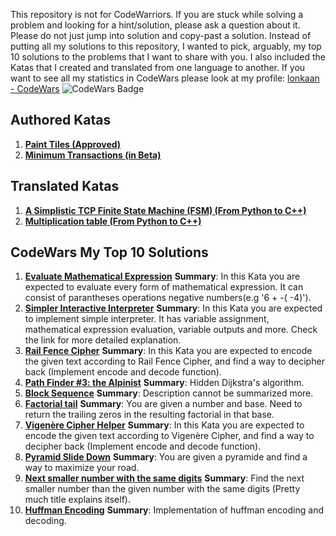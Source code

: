 

This repository is not for CodeWarriors. If you are stuck while solving a problem and looking for a hint/solution, please ask a question about it. Please do not just jump into solution and copy-past a solution. Instead of putting all my solutions to this repository, I wanted to pick, arguably, my top 10 solutions to the problems that I want to share with you. I also included the Katas that I created and translated from one language to another. If you want to see all my statistics in CodeWars please look at my profile: 
[lonkaan - CodeWars](https://www.codewars.com/users/lonkaan)   ![CodeWars Badge](https://www.codewars.com/users/lonkaan/badges/micro)

## Authored Katas

1. **[Paint Tiles (Approved)](https://www.codewars.com/kata/5e297e9f63f1db003317cbac)**
1. **[Minimum Transactions (in Beta)](https://www.codewars.com/kata/5eb5155b80e7b8002dd10226)**

## Translated Katas

1. **[A Simplistic TCP Finite State Machine (FSM) (From Python to C++)](https://www.codewars.com/kata/54acc128329e634e9a000362)**
1. **[Multiplication table (From Python to C++)](https://www.codewars.com/kata/534d2f5b5371ecf8d2000a08)**

## CodeWars My Top 10 Solutions

1. **[Evaluate Mathematical Expression](https://www.codewars.com/kata/52a78825cdfc2cfc87000005)**
    **Summary**: In this Kata you are expected to evaluate every form of mathematical expression. It can consist of parantheses operations negative numbers(e.g '6 + -( -4)').  
1. **[Simpler Interactive Interpreter](https://www.codewars.com/kata/53005a7b26d12be55c000243)**
    **Summary**: In this Kata you are expected to implement simple interpreter. It has variable assignment, mathematical expression evaluation, variable outputs and more. Check the link for more detailed explanation.
1. **[Rail Fence Cipher](https://www.codewars.com/kata/58c5577d61aefcf3ff000081)**
    **Summary**: In this Kata you are expected to encode the given text according to Rail Fence Cipher, and find a way to decipher back (Implement encode and decode function). 
1. **[Path Finder #3: the Alpinist](https://www.codewars.com/kata/576986639772456f6f00030c)**
    **Summary**: Hidden Dijkstra's algorithm.
1. **[Block Sequence](https://www.codewars.com/kata/5e1ab1b9fe268c0033680e5f)**
    **Summary**: Description cannot be summarized more.
1. **[Factorial tail](https://www.codewars.com/kata/55c4eb777e07c13528000021)**
      **Summary**: You are given a number and base. Need to return the trailing zeros in the resulting factorial in that base.
1. **[Vigenère Cipher Helper](https://www.codewars.com/kata/52d1bd3694d26f8d6e0000d3)**
      **Summary**: In this Kata you are expected to encode the given text according to Vigenère Cipher, and find a way to decipher back (Implement encode and decode function).
1. **[Pyramid Slide Down](https://www.codewars.com/kata/551f23362ff852e2ab000037)**
      **Summary**: You are given a pyramide and find a way to maximize your road.
1. **[Next smaller number with the same digits](https://www.codewars.com/kata/5659c6d896bc135c4c00021e)**
      **Summary**: Find the next smaller number than the given number with the same digits (Pretty much title explains itself).
1. **[Huffman Encoding](https://www.codewars.com/kata/54cf7f926b85dcc4e2000d9d)**
      **Summary**: Implementation of huffman encoding and decoding.
